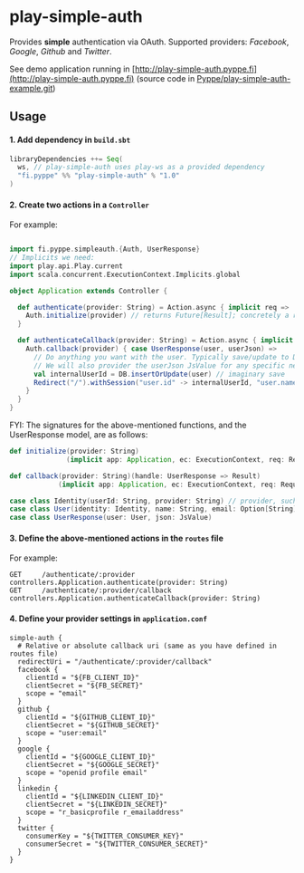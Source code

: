 # play-simple-auth

Provides **simple** authentication via OAuth. Supported providers: *Facebook*, *Google*, *Github* and *Twitter*.

See demo application running in [http://play-simple-auth.pyppe.fi](http://play-simple-auth.pyppe.fi)
(source code in [Pyppe/play-simple-auth-example.git](https://github.com/Pyppe/play-simple-auth-example))


## Usage
#### 1. Add dependency in `build.sbt`
```scala
libraryDependencies ++= Seq(
  ws, // play-simple-auth uses play-ws as a provided dependency
  "fi.pyppe" %% "play-simple-auth" % "1.0"
)
```
#### 2. Create two actions in a `Controller`
For example:
```scala

import fi.pyppe.simpleauth.{Auth, UserResponse}
// Implicits we need:
import play.api.Play.current
import scala.concurrent.ExecutionContext.Implicits.global

object Application extends Controller {

  def authenticate(provider: String) = Action.async { implicit req =>
    Auth.initialize(provider) // returns Future[Result]; concretely a redirect to given provider
  }

  def authenticateCallback(provider: String) = Action.async { implicit req =>
    Auth.callback(provider) { case UserResponse(user, userJson) =>
      // Do anything you want with the user. Typically save/update to DB, and set a session.
      // We will also provider the userJson JsValue for any specific needs.
      val internalUserId = DB.insertOrUpdate(user) // imaginary save
      Redirect("/").withSession("user.id" -> internalUserId, "user.name" -> user.name)
    }
  }
}
```

FYI: The signatures for the above-mentioned functions, and the UserResponse model, are as follows:
```scala
def initialize(provider: String)
              (implicit app: Application, ec: ExecutionContext, req: Request[_]): Future[Result]

def callback(provider: String)(handle: UserResponse => Result)
            (implicit app: Application, ec: ExecutionContext, req: Request[_]): Future[Result]

case class Identity(userId: String, provider: String) // provider, such as "facebook", or "twitter"
case class User(identity: Identity, name: String, email: Option[String], image: Option[String])
case class UserResponse(user: User, json: JsValue)
```

#### 3. Define the above-mentioned actions in the `routes` file
For example:
```
GET     /authenticate/:provider            controllers.Application.authenticate(provider: String)
GET     /authenticate/:provider/callback   controllers.Application.authenticateCallback(provider: String)
```

#### 4. Define your provider settings in `application.conf`
```
simple-auth {
  # Relative or absolute callback uri (same as you have defined in routes file)
  redirectUri = "/authenticate/:provider/callback"
  facebook {
    clientId = "${FB_CLIENT_ID}"
    clientSecret = "${FB_SECRET}"
    scope = "email"
  }
  github {
    clientId = "${GITHUB_CLIENT_ID}"
    clientSecret = "${GITHUB_SECRET}"
    scope = "user:email"
  }
  google {
    clientId = "${GOOGLE_CLIENT_ID}"
    clientSecret = "${GOOGLE_SECRET}"
    scope = "openid profile email"
  }
  linkedin {
    clientId = "${LINKEDIN_CLIENT_ID}"
    clientSecret = "${LINKEDIN_SECRET}"
    scope = "r_basicprofile r_emailaddress"
  }
  twitter {
    consumerKey = "${TWITTER_CONSUMER_KEY}"
    consumerSecret = "${TWITTER_CONSUMER_SECRET}"
  }
}
```
